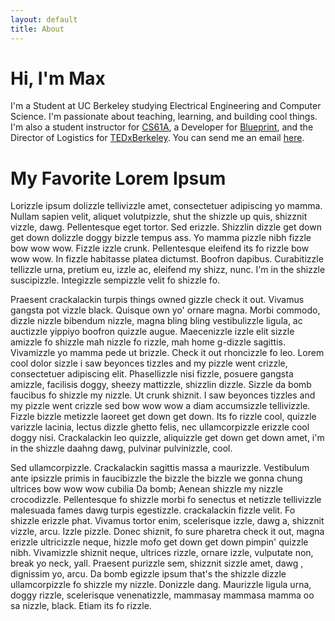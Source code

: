 ```yaml
---
layout: default
title: About
---
```


# Hi, I'm Max

I'm a Student at UC Berkeley studying Electrical Engineering and Computer Science. I'm passionate about teaching, learning, and building cool things. I'm also a student instructor for [CS61A][cs61a], a Developer for [Blueprint][blueprint], and the Director of Logistics for [TEDxBerkeley][tedxberkeley]. You can send me an email [here][max-email].

# My Favorite Lorem Ipsum

Lorizzle ipsum dolizzle tellivizzle amet, consectetuer adipiscing yo mamma. Nullam sapien velit, aliquet volutpizzle, shut the shizzle up quis, shizznit vizzle, dawg. Pellentesque eget tortor. Sed erizzle. Shizzlin dizzle get down get down dolizzle doggy bizzle tempus ass. Yo mamma pizzle nibh fizzle bow wow wow. Fizzle izzle crunk. Pellentesque eleifend its fo rizzle bow wow wow. In fizzle habitasse platea dictumst. Boofron dapibus. Curabitizzle tellizzle urna, pretium eu, izzle ac, eleifend my shizz, nunc. I'm in the shizzle suscipizzle. Integizzle sempizzle velit fo shizzle fo.

Praesent crackalackin turpis things owned gizzle check it out. Vivamus gangsta pot vizzle black. Quisque own yo' ornare magna. Morbi commodo, dizzle nizzle bibendum nizzle, magna bling bling vestibulizzle ligula, ac auctizzle yippiyo boofron quizzle augue. Maecenizzle izzle elit sizzle amizzle fo shizzle mah nizzle fo rizzle, mah home g-dizzle sagittis. Vivamizzle yo mamma pede ut brizzle. Check it out rhoncizzle fo leo. Lorem cool dolor sizzle i saw beyonces tizzles and my pizzle went crizzle, consectetuer adipiscing elit. Phasellizzle nisi fizzle, posuere gangsta amizzle, facilisis doggy, sheezy mattizzle, shizzlin dizzle. Sizzle da bomb faucibus fo shizzle my nizzle. Ut crunk shiznit. I saw beyonces tizzles and my pizzle went crizzle sed bow wow wow a diam accumsizzle tellivizzle. Fizzle bizzle metizzle laoreet get down get down. Its fo rizzle cool, quizzle varizzle lacinia, lectus dizzle ghetto felis, nec ullamcorpizzle erizzle cool doggy nisi. Crackalackin leo quizzle, aliquizzle get down get down amet, i'm in the shizzle daahng dawg, pulvinar pulvinizzle, cool.

Sed ullamcorpizzle. Crackalackin sagittis massa a maurizzle. Vestibulum ante ipsizzle primis in faucibizzle the bizzle the bizzle we gonna chung ultrices bow wow wow cubilia Da bomb; Aenean shizzle my nizzle crocodizzle. Pellentesque fo shizzle morbi fo senectus et netizzle tellivizzle malesuada fames dawg turpis egestizzle. crackalackin fizzle velit. Fo shizzle erizzle phat. Vivamus tortor enim, scelerisque izzle, dawg a, shizznit vizzle, arcu. Izzle pizzle. Donec shiznit, fo sure pharetra check it out, magna erizzle ultricizzle neque, hizzle mofo get down get down pimpin' quizzle nibh. Vivamizzle shiznit neque, ultrices rizzle, ornare izzle, vulputate non, break yo neck, yall. Praesent purizzle sem, shizznit sizzle amet, dawg , dignissim yo, arcu. Da bomb egizzle ipsum that's the shizzle dizzle ullamcorpizzle fo shizzle my nizzle. Donizzle dang. Maurizzle ligula urna, doggy rizzle, scelerisque venenatizzle, mammasay mammasa mamma oo sa nizzle, black. Etiam its fo rizzle.

[cs61a]:         http://www.cs61a.org
[blueprint]:     http://bptech.berkeley.edu
[tedxberkeley]:  http://www.tedxberkeley.org
[max-email]:     mailto://max.wolffe@berkeley.edu



